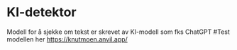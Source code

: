 # KI-detektor
Modell for å sjekke om tekst er skrevet av KI-modell som fks ChatGPT
#Test modellen her
https://knutmoen.anvil.app/
